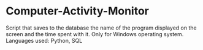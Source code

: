 # Computer-Activity-Monitor
Script that saves  to the database the name of the program displayed on the screen and the time spent with it. Only for Windows operating system. Languages used: Python, SQL
